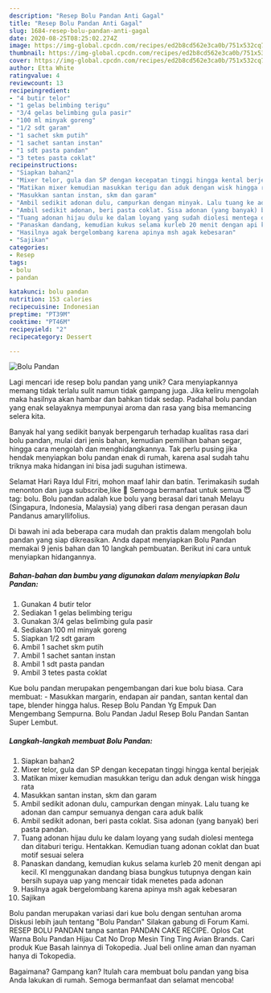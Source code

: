 ```yaml
---
description: "Resep Bolu Pandan Anti Gagal"
title: "Resep Bolu Pandan Anti Gagal"
slug: 1684-resep-bolu-pandan-anti-gagal
date: 2020-08-25T08:25:02.274Z
image: https://img-global.cpcdn.com/recipes/ed2b8cd562e3ca0b/751x532cq70/bolu-pandan-foto-resep-utama.jpg
thumbnail: https://img-global.cpcdn.com/recipes/ed2b8cd562e3ca0b/751x532cq70/bolu-pandan-foto-resep-utama.jpg
cover: https://img-global.cpcdn.com/recipes/ed2b8cd562e3ca0b/751x532cq70/bolu-pandan-foto-resep-utama.jpg
author: Etta White
ratingvalue: 4
reviewcount: 13
recipeingredient:
- "4 butir telor"
- "1 gelas belimbing terigu"
- "3/4 gelas belimbing gula pasir"
- "100 ml minyak goreng"
- "1/2 sdt garam"
- "1 sachet skm putih"
- "1 sachet santan instan"
- "1 sdt pasta pandan"
- "3 tetes pasta coklat"
recipeinstructions:
- "Siapkan bahan2"
- "Mixer telor, gula dan SP dengan kecepatan tinggi hingga kental berjejak"
- "Matikan mixer kemudian masukkan terigu dan aduk dengan wisk hingga rata"
- "Masukkan santan instan, skm dan garam"
- "Ambil sedikit adonan dulu, campurkan dengan minyak. Lalu tuang ke adonan dan campur semuanya dengan cara aduk balik"
- "Ambil sedikit adonan, beri pasta coklat. Sisa adonan (yang banyak) beri pasta pandan."
- "Tuang adonan hijau dulu ke dalam loyang yang sudah diolesi mentega dan ditaburi terigu. Hentakkan. Kemudian tuang adonan coklat dan buat motif sesuai selera"
- "Panaskan dandang, kemudian kukus selama kurleb 20 menit dengan api kecil. Kl menggunakan dandang biasa bungkus tutupnya dengan kain bersih supaya uap yang mencair tidak menetes pada adonan"
- "Hasilnya agak bergelombang karena apinya msh agak kebesaran"
- "Sajikan"
categories:
- Resep
tags:
- bolu
- pandan

katakunci: bolu pandan 
nutrition: 153 calories
recipecuisine: Indonesian
preptime: "PT39M"
cooktime: "PT46M"
recipeyield: "2"
recipecategory: Dessert

---
```



![Bolu Pandan](https://img-global.cpcdn.com/recipes/ed2b8cd562e3ca0b/751x532cq70/bolu-pandan-foto-resep-utama.jpg)

Lagi mencari ide resep bolu pandan yang unik? Cara menyiapkannya memang tidak terlalu sulit namun tidak gampang juga. Jika keliru mengolah maka hasilnya akan hambar dan bahkan tidak sedap. Padahal bolu pandan yang enak selayaknya mempunyai aroma dan rasa yang bisa memancing selera kita.

Banyak hal yang sedikit banyak berpengaruh terhadap kualitas rasa dari bolu pandan, mulai dari jenis bahan, kemudian pemilihan bahan segar, hingga cara mengolah dan menghidangkannya. Tak perlu pusing jika hendak menyiapkan bolu pandan enak di rumah, karena asal sudah tahu triknya maka hidangan ini bisa jadi suguhan istimewa.

Selamat Hari Raya Idul Fitri, mohon maaf lahir dan batin. Terimakasih sudah menonton dan juga subscribe,like 🙏 Semoga bermanfaat untuk semua 😇 tag: bolu. Bolu pandan adalah kue bolu yang berasal dari tanah Melayu (Singapura, Indonesia, Malaysia) yang diberi rasa dengan perasan daun Pandanus amaryllifolius.


Di bawah ini ada beberapa cara mudah dan praktis dalam mengolah bolu pandan yang siap dikreasikan. Anda dapat menyiapkan Bolu Pandan memakai 9 jenis bahan dan 10 langkah pembuatan. Berikut ini cara untuk menyiapkan hidangannya.

<!--inarticleads1-->

##### Bahan-bahan dan bumbu yang digunakan dalam menyiapkan Bolu Pandan:

1. Gunakan 4 butir telor
1. Sediakan 1 gelas belimbing terigu
1. Gunakan 3/4 gelas belimbing gula pasir
1. Sediakan 100 ml minyak goreng
1. Siapkan 1/2 sdt garam
1. Ambil 1 sachet skm putih
1. Ambil 1 sachet santan instan
1. Ambil 1 sdt pasta pandan
1. Ambil 3 tetes pasta coklat


Kue bolu pandan merupakan pengembangan dari kue bolu biasa. Cara membuat: - Masukkan margarin, endapan air pandan, santan kental dan tape, blender hingga halus. Resep Bolu Pandan Yg Empuk Dan Mengembang Sempurna. Bolu Pandan Jadul Resep Bolu Pandan Santan Super Lembut. 

<!--inarticleads2-->

##### Langkah-langkah membuat Bolu Pandan:

1. Siapkan bahan2
1. Mixer telor, gula dan SP dengan kecepatan tinggi hingga kental berjejak
1. Matikan mixer kemudian masukkan terigu dan aduk dengan wisk hingga rata
1. Masukkan santan instan, skm dan garam
1. Ambil sedikit adonan dulu, campurkan dengan minyak. Lalu tuang ke adonan dan campur semuanya dengan cara aduk balik
1. Ambil sedikit adonan, beri pasta coklat. Sisa adonan (yang banyak) beri pasta pandan.
1. Tuang adonan hijau dulu ke dalam loyang yang sudah diolesi mentega dan ditaburi terigu. Hentakkan. Kemudian tuang adonan coklat dan buat motif sesuai selera
1. Panaskan dandang, kemudian kukus selama kurleb 20 menit dengan api kecil. Kl menggunakan dandang biasa bungkus tutupnya dengan kain bersih supaya uap yang mencair tidak menetes pada adonan
1. Hasilnya agak bergelombang karena apinya msh agak kebesaran
1. Sajikan


Bolu pandan merupakan variasi dari kue bolu dengan sentuhan aroma Diskusi lebih jauh tentang &#34;Bolu Pandan&#34; Silakan gabung di Forum Kami. RESEP BOLU PANDAN tanpa santan PANDAN CAKE RECIPE. Oplos Cat Warna Bolu Pandan Hijau Cat No Drop Mesin Ting Ting Avian Brands. Cari produk Kue Basah lainnya di Tokopedia. Jual beli online aman dan nyaman hanya di Tokopedia. 

Bagaimana? Gampang kan? Itulah cara membuat bolu pandan yang bisa Anda lakukan di rumah. Semoga bermanfaat dan selamat mencoba!
